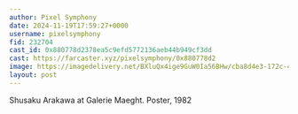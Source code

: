 ```yaml
---
author: Pixel Symphony
date: 2024-11-19T17:59:27+0000
username: pixelsymphony
fid: 232704
cast_id: 0x880778d2378ea5c9efd5772136aeb44b949cf3dd
cast: https://farcaster.xyz/pixelsymphony/0x880778d2
image: https://imagedelivery.net/BXluQx4ige9GuW0Ia56BHw/cba8d4e3-172c-4fd9-691b-0735ea04b600/original
layout: post
---
```


Shusaku Arakawa at Galerie Maeght. Poster, 1982

<img src='https://imagedelivery.net/BXluQx4ige9GuW0Ia56BHw/cba8d4e3-172c-4fd9-691b-0735ea04b600/original' alt='' referrerpolicy='no-referrer'/>
